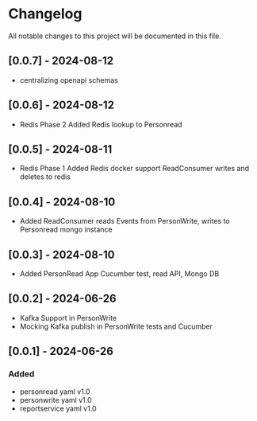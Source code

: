 # Changelog

All notable changes to this project will be documented in this file.

## [0.0.7] - 2024-08-12
- centralizing openapi schemas
 
## [0.0.6] - 2024-08-12
- Redis Phase 2
	Added Redis lookup to Personread
	

## [0.0.5] - 2024-08-11
- Redis Phase 1
	Added Redis docker support
	ReadConsumer writes and deletes to redis

## [0.0.4] - 2024-08-10
- Added ReadConsumer
	reads Events from PersonWrite, writes to Personread mongo instance

## [0.0.3] - 2024-08-10
- Added PersonRead App
	Cucumber test, read API, Mongo DB

## [0.0.2] - 2024-06-26
- Kafka Support in PersonWrite
- Mocking Kafka publish in PersonWrite tests and Cucumber


## [0.0.1] - 2024-06-26

### Added
- personread yaml v1.0
- personwrite yaml v1.0
- reportservice yaml v1.0
